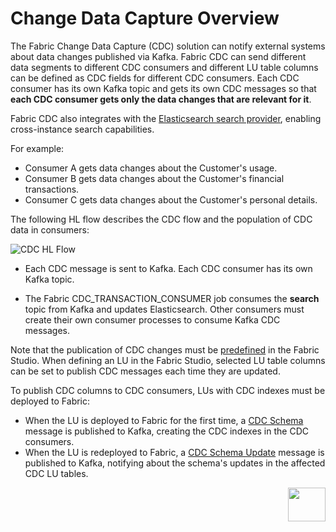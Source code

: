 # Change Data Capture Overview

The Fabric Change Data Capture (CDC) solution can notify external systems about data changes published via Kafka. Fabric CDC can send different data segments to different CDC consumers and different LU table columns can be defined as CDC fields for different CDC consumers. Each CDC consumer has its own Kafka topic and gets its own CDC messages so that **each CDC consumer gets only the data changes that are relevant for it**. 

Fabric CDC also integrates with the [Elasticsearch search provider](/articles/18_fabric_cdc/cdc_consumers/search/01_search_overview_and_use_cases.md), enabling cross-instance search capabilities. 


For example:
-  Consumer A gets data changes about the Customer's usage.
-  Consumer B gets data changes about the Customer's financial transactions.
-  Consumer C gets data changes about the Customer's personal details. 

The following HL flow describes the CDC flow and the population of CDC data in consumers:

![CDC HL Flow](images/cdc_hl_flow.png)


- Each CDC message is sent to Kafka. Each CDC consumer has its own Kafka topic. 

- The Fabric CDC_TRANSACTION_CONSUMER job consumes the **search** topic from Kafka and updates Elasticsearch. Other consumers must create their own consumer processes to consume Kafka CDC messages. 

Note that the publication of CDC changes must be [predefined](05_cdc_consumers_implementation.md) in the Fabric Studio. When defining an LU in the Fabric Studio, selected LU table columns can be set to publish CDC messages each time they are updated. 

To publish CDC columns to CDC consumers, LUs with CDC indexes must be deployed to Fabric:

- When the LU is deployed to Fabric for the first time, a [CDC Schema](03_cdc_messages.md#cdc-schema) message is published to Kafka, creating the CDC indexes in the CDC consumers.
- When the LU is redeployed to Fabric, a [CDC Schema Update](03_cdc_messages.md#cdc-schema-update) message is published to Kafka, notifying about the schema's updates in the affected CDC LU tables.



[<img align="right" width="60" height="54" src="/articles/images/Next.png">](02_cdc_process_architecture.md)



